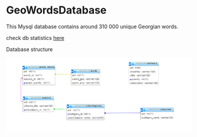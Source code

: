 # GeoWordsDatabase
This Mysql database contains around 310 000 unique Georgian words. 



 check db statistics   [here](http://bumbeishvili.github.io/GeoWordsDatabase/)
 
 
 
 
Database structure


![Database Relations image](assets/relations.png)

